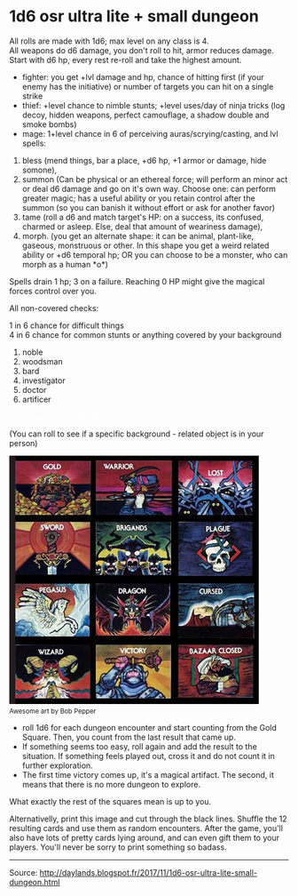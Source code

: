 # 1d6 osr ultra lite + small dungeon

All rolls are made with 1d6; max level on any class is 4.  
All weapons do d6 damage, you don't roll to hit, armor reduces damage.  
Start with d6 hp, every rest re-roll and take the highest amount.

* fighter: you get +lvl damage and hp, chance of hitting first (if your enemy has the initiative) or number of targets you can hit on a single strike
* thief: +level chance to nimble stunts; +level uses/day of ninja tricks (log decoy, hidden weapons, perfect camouflage, a shadow double and smoke bombs)
* mage: 1+level chance in 6 of perceiving auras/scrying/casting, and lvl spells:

1. bless (mend things, bar a place, +d6 hp, +1 armor or damage, hide somone),
2. summon (Can be physical or an ethereal force; will perform an minor act or deal d6 damage and go on it's own way. Choose one: can perform greater magic; has a useful ability or you retain control after the summon (so you can banish it without effort or ask for another favor)
3. tame (roll a d6 and match target's HP: on a success, its confused, charmed or asleep. Else, deal that amount of weariness damage),
4. morph. (you get an alternate shape: it can be animal, plant-like, gaseous, monstruous or other. In this shape you get a weird related ability or +d6 temporal hp; OR you can choose to be a monster, who can morph as a human \*o\*)

Spells drain 1 hp; 3 on a failure. Reaching 0 HP might give the magical forces control over you.

All non-covered checks:

1 in 6 chance for difficult things  
4 in 6 chance for common stunts or anything covered by your background

1. noble
2. woodsman
3. bard
4. investigator
5. doctor
6. artificer

<span style="color: #fff;">Duplicate results: 7. MONSTER</span>

(You can roll to see if a specific background - related object is in your person)

![Awesome art by Bob Pepper](files/blog_tower.jpg)
<small>Awesome art by Bob Pepper</small>

* roll 1d6 for each dungeon encounter and start counting from the Gold Square. Then, you count from the last result that came up.
* If something seems too easy, roll again and add the result to the situation. If something feels played out, cross it and do not count it in further exploration.
* The first time victory comes up, it's a magical artifact. The second, it means that there is no more dungeon to explore.

What exactly the rest of the squares mean is up to you.

Alternativelly, print this image and cut through the black lines. Shuffle the 12 resulting cards and use them as random encounters. After the game, you'll also have lots of pretty cards lying around, and can even gift them to your players. You'll never be sorry to print something so badass.


----

Source: http://daylands.blogspot.fr/2017/11/1d6-osr-ultra-lite-small-dungeon.html

